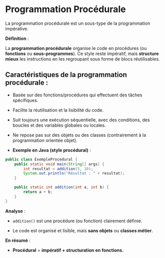 # Programmation Procédurale

La programmation procédurale est un sous-type de la programmation impérative.

**Définition** :

La **programmation procédurale** organise le code en procédures (ou **fonctions** ou **sous-programmes**). Ce style reste impératif, mais **structure mieux** les instructions en les regroupant sous forme de blocs réutilisables.

## Caractéristiques de la programmation procédurale :

- Basée sur des fonctions/procédures qui effectuent des tâches spécifiques.

- Facilite la réutilisation et la lisibilité du code.

- Suit toujours une exécution séquentielle, avec des conditions, des boucles et des variables globales ou locales.

- Ne repose pas sur des objets ou des classes (contrairement à la programmation orientée objet).

- **Exemple en Java (style procédural)** :

```java
public class ExempleProcedural {
    public static void main(String[] args) {
        int resultat = addition(5, 10);
        System.out.println("Résultat : " + resultat);
    }

    public static int addition(int a, int b) {
        return a + b;
    }
}
```

**Analyse** :

- `addition()` est une procédure (ou fonction) clairement définie.

- Le code est organisé et lisible, mais **sans objets** ou **classes métier**.

**En résumé** :

- **Procédural** = **impératif + structuration en fonctions.**

